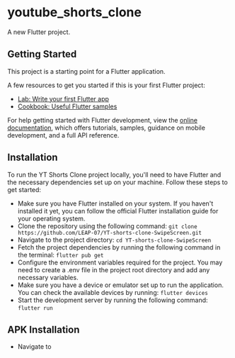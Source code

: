 # youtube_shorts_clone

A new Flutter project.

## Getting Started

This project is a starting point for a Flutter application.

A few resources to get you started if this is your first Flutter project:

- [Lab: Write your first Flutter app](https://docs.flutter.dev/get-started/codelab)
- [Cookbook: Useful Flutter samples](https://docs.flutter.dev/cookbook)

For help getting started with Flutter development, view the
[online documentation](https://docs.flutter.dev/), which offers tutorials,
samples, guidance on mobile development, and a full API reference.


## Installation

To run the YT Shorts Clone project locally, you'll need to have Flutter and the necessary dependencies set up on your machine. Follow these steps to get started:

- Make sure you have Flutter installed on your system. If you haven't installed it yet, you can follow the official Flutter installation guide for your operating system.
- Clone the repository using the following command:
 `git clone https://github.com/LEAP-07/YT-shorts-clone-SwipeScreen.git`
- Navigate to the project directory:
 `cd YT-shorts-clone-SwipeScreen`
- Fetch the project dependencies by running the following command in the terminal: `flutter pub get`
- Configure the environment variables required for the project. You may need to create a .env file in the project root directory and add any necessary variables.
- Make sure you have a device or emulator set up to run the application. You can check the available devices by running: `flutter devices`
- Start the development server by running the following command: 
  `flutter run`

## APK Installation
- Navigate to
